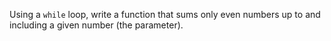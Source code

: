 

Using a `while` loop, write a function that sums only even numbers up to and
including a given number (the parameter).
